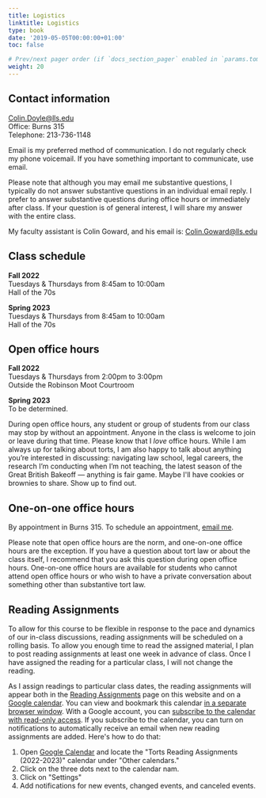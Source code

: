```yaml
---
title: Logistics
linktitle: Logistics
type: book
date: '2019-05-05T00:00:00+01:00'
toc: false

# Prev/next pager order (if `docs_section_pager` enabled in `params.toml`)
weight: 20
---
```


## Contact information
Colin.Doyle@lls.edu <br>
Office: Burns 315 <br>
Telephone: 213-736-1148

Email is my preferred method of communication. I do not regularly check my phone voicemail. If you have something important to communicate, use email.

Please note that although you may email me substantive questions, I typically do not answer substantive questions in an individual email reply. I prefer to answer substantive questions during office hours or immediately after class. If your question is of general interest, I will share my answer with the entire class.

My faculty assistant is Colin Goward, and his email is: [Colin.Goward@lls.edu](mailto:Colin.Goward@lls.edu)

## Class schedule

**Fall 2022** <br>
Tuesdays & Thursdays from 8:45am to 10:00am<br>
Hall of the 70s

**Spring 2023** <br>
Tuesdays & Thursdays from 8:45am to 10:00am<br>
Hall of the 70s

## Open office hours

**Fall 2022** <br>
Tuesdays & Thursdays from 2:00pm to 3:00pm <br>
Outside the Robinson Moot Courtroom

**Spring 2023** <br>
To be determined.

During open office hours, any student or group of students from our class may stop by without an appointment. Anyone in the class is welcome to join or leave during that time. Please know that I _love_ office hours. While I am always up for talking about torts, I am also happy to talk about anything you’re interested in discussing: navigating law school, legal careers, the research I’m conducting when I’m not teaching, the latest season of the Great British Bakeoff — anything is fair game. Maybe I'll have cookies or brownies to share. Show up to find out.

## One-on-one office hours
By appointment in Burns 315. To schedule an appointment, [email me](mailto:colin.doyle@lls.edu?subject=One-on-One%20Office%20Hours).

Please note that open office hours are the norm, and one-on-one office hours are the exception. If you have a question about tort law or about the class itself, I recommend that you ask this question during open office hours. One-on-one office hours are available for students who cannot attend open office hours or who wish to have a private conversation about something other than substantive tort law.



## Reading Assignments

To allow for this course to be flexible in response to the pace and dynamics of our in-class discussions, reading assignments will be scheduled on a rolling basis. To allow you enough time to read the assigned material, I plan to post reading assignments at least one week in advance of class. Once I have assigned the reading for a particular class, I will not change the reading.

As I assign readings to particular class dates, the reading assignments will appear both in the [Reading Assignments](../reading) page on this website and on a [Google calendar](https://calendar.google.com/calendar/embed?src=vtu22g9khnc4acg3plvuaarptc%40group.calendar.google.com&ctz=America%2FLos_Angeles). You can view and bookmark this calendar [in a separate browser window](https://calendar.google.com/calendar/embed?src=vtu22g9khnc4acg3plvuaarptc%40group.calendar.google.com&ctz=America%2FLos_Angeles). With a Google account, you can [subscribe to the calendar with read-only access](https://calendar.google.com/calendar/u/5?cid=dnR1MjJnOWtobmM0YWNnM3BsdnVhYXJwdGNAZ3JvdXAuY2FsZW5kYXIuZ29vZ2xlLmNvbQ). If you subscribe to the calendar, you can turn on notifications to automatically receive an email when new reading assignments are added. Here's how to do that:
1. Open [Google Calendar](https://calendar.google.com/) and locate the "Torts Reading Assignments (2022-2023)" calendar under "Other calendars." 
2. Click on the three dots next to the calendar nam.
3. Click on "Settings"
4. Add notifications for new events, changed events, and canceled events.